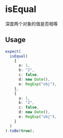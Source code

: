 # isEqual

深度两个对象的值是否相等

## Usage

```ts
expect(
  isEqual(
    {
      a: 1,
      b: "2",
      c: false,
      d: new Date(),
      e: RegExp("obj"),
    },
    {
      a: 1,
      b: "2",
      c: false,
      d: new Date(),
      e: RegExp("obj"),
    }
  )
).toBe(true);
```

